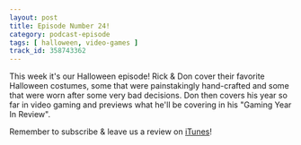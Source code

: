 ```yaml
---
layout: post
title: Episode Number 24!
category: podcast-episode
tags: [ halloween, video-games ]
track_id: 358743362
---
```


This week it's our Halloween episode!  Rick & Don cover their favorite Halloween costumes, some that were painstakingly hand-crafted and some that were worn after some very bad decisions.  Don then covers his year so far in video gaming and previews what he'll be covering in his "Gaming Year In Review".

Remember to subscribe & leave us a review on [iTunes](https://itunes.apple.com/us/podcast/the-rick-don-show/id1229942938)!
